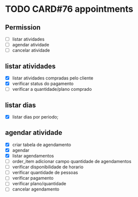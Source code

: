 # TODO CARD#76 appointments

## Permission

- [ ] listar atividades
- [ ] agendar atividade
- [ ] cancelar atividade

## listar atividades

* [x] listar atividades compradas pelo cliente
* [x] verificar status do pagamento
* [ ] verificar a quantidade/plano comprado

## listar dias

- [x] listar dias por periodo;

## agendar atividade

- [x] criar tabela de agendamento
- [x] agendar
- [x] listar agendamentos
- [ ] order_item adicionar campo quantidade de agendamentos
- [ ] verificar disponibilidade de horario
- [ ] verificar quantidade de pessoas
- [ ] verificar pagamento
- [ ] verificar plano/quantidade
- [ ] cancelar agendamento
